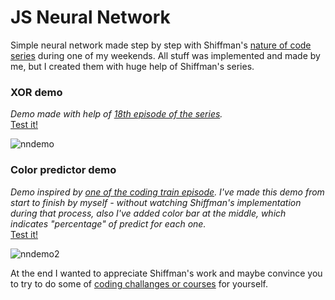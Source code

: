 # JS Neural Network

Simple neural network made step by step with Shiffman's [nature of code series](https://www.youtube.com/watch?v=XJ7HLz9VYz0&list=PLRqwX-V7Uu6aCibgK1PTWWu9by6XFdCfh) during one of my weekends. All stuff was implemented and made by me, but I created them with huge help of Shiffman's series.

### XOR demo

*Demo made with help of [18th episode of the series](https://www.youtube.com/watch?v=tlqinMNM4xs&list=PLRqwX-V7Uu6aCibgK1PTWWu9by6XFdCfh&index=18).*  
[Test it!](https://mmarusiak.github.io/Projects/JS-Neural-Network/xor_demo/xor_demo.html)

![nndemo](https://user-images.githubusercontent.com/20907620/219868563-27325103-3eef-4104-a011-1ea37c300235.gif)

### Color predictor demo

*Demo inspired by [one of the coding train episode](https://www.youtube.com/watch?v=KtPpoMThKUs). I've made this demo from start to finish by myself - without watching Shiffman's implementation during that process, also I've added color bar at the middle, which indicates "percentage" of predict for each one.*  
[Test it!](https://mmarusiak.github.io/Projects/JS-Neural-Network/color_predictor_demo/color_demo.html)

![nndemo2](https://user-images.githubusercontent.com/20907620/219874155-e47f71e0-7646-4ef0-934b-54160e181620.gif)

At the end I wanted to appreciate Shiffman's work and maybe convince you to try to do some of [coding challanges or courses](https://www.youtube.com/@TheCodingTrain) for yourself.

